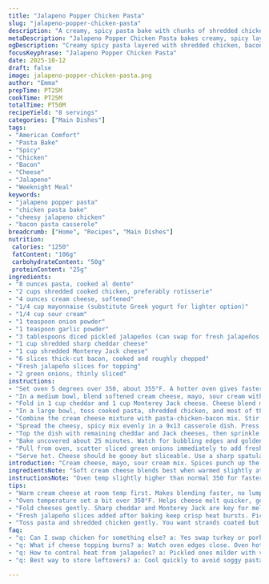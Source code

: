 ```yaml
---
title: "Jalapeno Popper Chicken Pasta"
slug: "jalapeno-popper-chicken-pasta"
description: "A creamy, spicy pasta bake with chunks of shredded chicken, smoky bacon, and a kick from diced jalapeños. Cream cheese, mayonnaise, and sour cream bind the pasta while sharp cheddar and jack cheeses melt on top. Green onions and fresh jalapeños finish it off with freshness. Rich, hearty, and loaded with fat and protein. Moves beyond plain pasta casseroles by layering flavors and textures."
metaDescription: "Jalapeno Popper Chicken Pasta bakes creamy, spicy layers with shredded chicken, smoky bacon, sharp cheddar and crisp fresh jalapeños. Rich, hearty comfort food."
ogDescription: "Creamy spicy pasta layered with shredded chicken, bacon, cheddar, and fresh jalapeños. Sharp cheese melt meets crunchy bacon topping. Hearty, rich, satisfying."
focusKeyphrase: "Jalapeno Popper Chicken Pasta"
date: 2025-10-12
draft: false
image: jalapeno-popper-chicken-pasta.png
author: "Emma"
prepTime: PT25M
cookTime: PT25M
totalTime: PT50M
recipeYield: "8 servings"
categories: ["Main Dishes"]
tags:
- "American Comfort"
- "Pasta Bake"
- "Spicy"
- "Chicken"
- "Bacon"
- "Cheese"
- "Jalapeno"
- "Weeknight Meal"
keywords:
- "jalapeno popper pasta"
- "chicken pasta bake"
- "cheesy jalapeno chicken"
- "bacon pasta casserole"
breadcrumb: ["Home", "Recipes", "Main Dishes"]
nutrition: 
 calories: "1250"
 fatContent: "106g"
 carbohydrateContent: "50g"
 proteinContent: "25g"
ingredients:
- "8 ounces pasta, cooked al dente"
- "2 cups shredded cooked chicken, preferably rotisserie"
- "4 ounces cream cheese, softened"
- "1/4 cup mayonnaise (substitute Greek yogurt for lighter option)"
- "1/4 cup sour cream"
- "1 teaspoon onion powder"
- "1 teaspoon garlic powder"
- "3 tablespoons diced pickled jalapeños (can swap for fresh jalapeños for more heat)"
- "1 cup shredded sharp cheddar cheese"
- "1 cup shredded Monterey Jack cheese"
- "6 slices thick-cut bacon, cooked and roughly chopped"
- "Fresh jalapeño slices for topping"
- "2 green onions, thinly sliced"
instructions:
- "Set oven 5 degrees over 350, about 355°F. A hotter oven gives faster cheese melt, but watch the edges."
- "In a medium bowl, blend softened cream cheese, mayo, sour cream with onion powder and garlic powder. Use hand mixer for speed and to avoid lumps. Stir in diced jalapeños last so the heat spreads evenly without tearing up mixer blades."
- "Fold in 1 cup cheddar and 1 cup Monterey Jack cheese. Cheese blend matters here; I’ve swapped jack for mozzarella before, but it lessened the punch, so stick tight."
- "In a large bowl, toss cooked pasta, shredded chicken, and most of the bacon, save about half a cup for the top layer. Toss gently so you don’t break the pasta."
- "Combine the cream cheese mixture with pasta-chicken-bacon mix. Stir carefully, coated but not soupy. You want the creaminess binding everything, not dripping."
- "Spread the cheesy, spicy mix evenly in a 9x13 casserole dish. Press lightly with spatula to compact and avoid gaps that dry out."
- "Top the dish with remaining cheddar and Jack cheeses, then sprinkle reserved bacon pieces and fresh jalapeño slices across the surface. This layering adds crispness and bursts of heat."
- "Bake uncovered about 25 minutes. Watch for bubbling edges and golden cheese spots—these are your cues cheese is melted and bubbling but not burnt. Listen for the sizzle to quiet down before pulling from oven."
- "Pull from oven, scatter sliced green onions immediately to add fresh crunch and bite. Let rest 5-7 minutes to thicken slightly before serving or it’ll be loose mess."
- "Serve hot. Cheese should be gooey but sliceable. Use a sharp spatula to keep layers intact. Leftovers reheat well but texture softens."
introduction: "Cream cheese, mayo, sour cream mix. Spices punch up the background. Chicken and pasta soak it all in. Bacon smokes everything slow, topping it off crunchy. Jalapeños kick heat; not too fiery, just right. Cheese melts, pools, burns edges if not watched. Fresh green onions scattered last minute, pop fresh sharpness on warm richness. Bake it all until edges bubble, cheese turns golden. Rest before serving so it sets. Tried swapping Greek yogurt for mayo once—lighter but less creamy. Fresh jalapeños give better bite than pickled, but pickled tame the heat. Balancing fat with fresh onion keeps it from feeling too heavy. This one fills but won’t weigh you down like heavy cream casseroles do. Pasta al dente is key to avoid mush when mixed with all the cheese and creaminess. Get the toss right or you end up with curds instead of uniform sauce."
ingredientsNote: "Soft cream cheese blends best when warmed slightly at room temperature. Mayo adds richness but neutral; swap with Greek yogurt to cut fat but expect less silkiness. Sour cream gives tang and balances heavy dairy; don’t overdo or you’ll lose that ‘popper’ feel. Onion powder and garlic powder are more consistent than fresh here; fresh would release water and risk curdling. Jalapeños come fresh or pickled—fresh have sharper heat and crisp bite; pickled give softer, vinegary kick. Cheddar and Monterey Jack bring flavor and meltability. Bacon should be thick cut and well cooked but not crisped to dust; texture contrast is nice but if too crunchy it doesn’t integrate well. Green onions last minute for freshness and color. Sub chicken for turkey or pork if needed, but chicken keeps the familiar popper vibe."
instructionsNote: "Oven temp slightly higher than normal 350 for faster browning. Hand mixer here makes the cream cheese blend smooth and quick, better than manual stirring which risks lumps. Combining dry and wet in stages controls texture; keep tosses gentle to preserve pasta shape. Press into pan firmly to avoid air pockets that dry out during baking but don’t mash or collapse pasta structure. Cheese topping distribution matters for even browning and flavor bursts. Watch cheese melt visually; golden spots coming out of oven top the baking window. Resting after baking important, gives sauce time to thicken. Toss green onions last to retain crunch and sharpness. Baking time flexible based on oven hot spots—use cues like bubbling and crackling sounds more than clock. Can broil for 1-2 minutes if cheese not browned enough but watch closely to prevent burning. Leftovers reheat in covered dish at medium heat to avoid drying."
tips:
- "Warm cream cheese at room temp first. Makes blending faster, no lumps. Use hand mixer over spoon; less effort, better smoothness. Mayo adds richness but swap Greek yogurt if cutting fat. Skip fresh garlic powder here causes water release, messes texture. Pickled jalapeños tame heat; swap fresh for more kick but add slowly or mixer hates you."
- "Oven temperature set a bit over 350°F. Helps cheese melt quicker, get golden spots without burning edges. Watch sizzle sounds; when quiet, cheese's done melting but not burnt. Broil briefly if no golden spots appear—1-2 mins max. Press pasta firmly in casserole dish. Air pockets dry out bake interior, leads to crumbly spots."
- "Fold cheeses gently. Sharp cheddar and Monterey Jack are key for melt and flavor blend. Jack can swap for mozzarella if preferred, but loses pop and texture contrast. Toss cooked pasta carefully with chicken and bacon to avoid breaking. Crumbled bacon too early makes mixture greasy; reserve some for crunchy topping."
- "Fresh jalapeño slices added after baking keep crisp heat bursts. Pickled jalapeños mix into creamy sauce better, heat spreads evenly. Add green onions last right from oven, they pop crunch and fresh sharpness. Skip resting and creamy mix gets loose, messy. 5-7 mins rest firms it up."
- "Toss pasta and shredded chicken gently. You want strands coated but not mushy or broken. Too much stirring breaks pasta; under stirring leaves clumps. Combine cream cheese base slowly, mix in stages keeps sauce uniform. Leftovers reheat best covered, medium heat; dry heat ruins texture. Pasta al dente before mixing avoids mush in final bake."
faq:
- "q: Can I swap chicken for something else? a: Yes swap turkey or pork for chicken if needed. Texture changes but still works. Keeps basic popper vibe. Adjust cook time for pork, more flavor risk. Turkey closer in taste, less fat though."
- "q: What if cheese topping burns? a: Watch oven edges close. Oven hot spots cause burning fast. Lower temp a bit or cover edges with foil part way through. Add topping cheese last 10 mins baking. Broil only at end short bursts to avoid black spots, smell tells you before burn happens."
- "q: How to control heat from jalapeños? a: Pickled ones milder with vinegary tone. Fresh jalapeños sharper heat—add fewer or remove seeds. Mix diced pickled in sauce, fresh slices on top for variable heat layers. Can also swap for milder peppers if sensitive. Timing of adding jalapeños affects punch—later means stronger heat."
- "q: Best way to store leftovers? a: Cool quickly to avoid soggy pasta. Store in airtight container fridge up to 3 days. Reheat covered in microwave or oven at medium heat. Avoid overcooking again or cheese gets rubbery, pasta mushy. Freeze possible but texture softens; thaw slowly in fridge overnight first."

---
```

